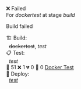 ❌ Failed  
For _dockertest_ at stage _build_ 


Build failed

🏗️ Build:  
&nbsp;  ~~dockertest~~, *test*  
📋 Test:  
&nbsp;  *test*  
🧪 51 ❌ 1 💔 0 🙈 0 [Docker Test](http://localhost/tests)  
🚀 Deploy:  
&nbsp;  *[test](https://some.location.com)*  
